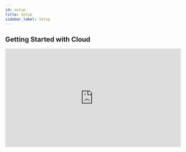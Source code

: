 ```yaml
---
id: setup
title: Setup
sidebar_label: Setup
---
```


## Getting Started with Cloud
<iframe width="560" height="315" src="https://www.youtube.com/embed/VhVi5sboj5k?rel=0" frameborder="0" allow="accelerometer; autoplay; encrypted-media; gyroscope; picture-in-picture" allowFullScreen></iframe>
